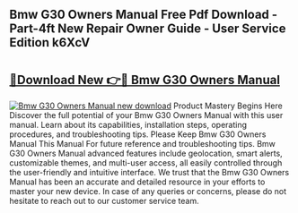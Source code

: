## Bmw G30 Owners Manual Free Pdf Download - Part-4ft New Repair Owner Guide - User Service Edition k6XcV

# <h2><a href="http://cf13070.oget.top/?id=Bmw+G30+Owners+Manual">🔗Download New 👉🔴 Bmw G30 Owners Manual</a></h2>

[![Bmw G30 Owners Manual new download](https://i.imgur.com/5g1atiW.png)](http://cf13070.oget.top/?id=Bmw+G30+Owners+Manual)
Product Mastery Begins Here Discover the full potential of your Bmw G30 Owners Manual with this user manual. Learn about its capabilities, installation steps, operating procedures, and troubleshooting tips. Please Keep Bmw G30 Owners Manual This Manual For future reference and troubleshooting tips. Bmw G30 Owners Manual advanced features include geolocation, smart alerts, customizable themes, and multi-user access, all easily controlled through the user-friendly and intuitive interface. We trust that the Bmw G30 Owners Manual has been an accurate and detailed resource in your efforts to master your new device. In case of any queries or concerns, please do not hesitate to reach out to our customer service team.
